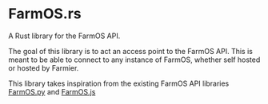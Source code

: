 # FarmOS.rs

A Rust library for the FarmOS API.

The goal of this library is to act an access point to the FarmOS API. This is meant to be able to connect to any instance of FarmOS, whether self hosted or hosted by Farmier.

This library takes inspiration from the existing FarmOS API libraries [FarmOS.py](https://github.com/farmos/farmos.py) and [FarmOS.js](https://github.com/farmos/farmos,js)
